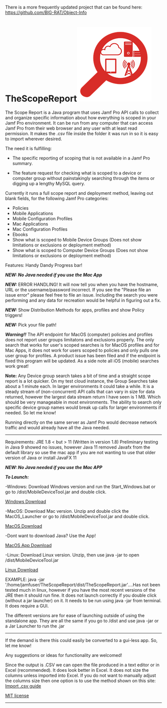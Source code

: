 There is a more frequently updated project that can be found here: https://github.com/BIG-RAT/Object-Info

# TheScopeReport![logo](Resources/Scope.png)

The Scope Report is a Java program that uses Jamf Pro API calls to collect and organize specific information about how everything is scoped in your Jamf Pro environment. It can be run from any computer that can access Jamf Pro from their web browser and any user with  at least read permission. It makes the .csv file inside the folder it was run in so it is easy to import wherever desired.

The need it is fulfilling: 

 - The specific reporting of scoping that is not available in a Jamf Pro summary.

 - The feature request for checking what is scoped to a device or computer group without painstakingly searching through the items or digging up a lengthy MySQL query. 

Currently it runs a full scope report and deployment method, leaving out blank fields, for the following Jamf Pro categories: 
- Policies
- Mobile Applications
- Mobile Configuration Profiles
- Mac Applications
- Mac Configuration Profiles
- Ebooks
- Show what is scoped to Mobile Device Groups (Does not show limitations or exclusions or deployment method)
- Show what is scoped to Computer Device Groups (Does not show limitations or exclusions or deployment method)

Features: Handy Dandy Progress bar!

***NEW: No Java needed if you use the Mac App***

***NEW:*** ERROR HANDLING! It will now tell you when you have the hostname, URL or the username/password incorrect. If you see the "Please file an issue error" please feel free to file an issue. Including the search you were performing and any data for recreation would be helpful in figuring out a fix. 

***NEW:*** Show Distribution Methods for apps, profiles and show Policy triggers!

***NEW:*** Pick your file path!
      
***Warning!!*** The API endpoint for MacOS (computer) policies and profiles does not report user groups limitatons and exclusions properly. The only search that works for user's scoped searches is for MacOS profiles and for Mac Apps, it does not work for users scoped to policies and only pulls one user group for profiles. A product issue has been filed and if the endpoint is fixed this program will be updated. As a side note all iOS (mobile) searches work great!

**Note:** Any Device group search takes a bit of time and a straight scope report is a lot quicker. On my test cloud instance, the Group Searches take about a 1 minute each. In larger environments it could take a while. It is a steady stream of (non-concurrent) API calls that can vary in size for data returned, however the largest data stream return I have seen is 1 MB. Which should be very manageable in most environments. The ability to search only specific device group names would break up calls for larger environments if needed. So let me know! 

Running directly on the same server as Jamf Pro would decrease network traffic and would already have all the Java needed. 

----------------------------------------------------------------------------------------------------

Requirements: JRE 1.8 < but > 11 (Written in version 1.8) Preliminary testing in Java 9 showed no issues, however Java 11 removed Javafx from the default library so use the mac app if you are not wanting to use that older version of Java or install JavaFX 11

***NEW: No Java needed if you use the Mac APP***

***To Launch:***

-Windows: Download Windows version and run the Start_Windows.bat or go to /dist/MobileDeviceTool.jar and double click.

[Windows Download](TheScopeReport_Windows.zip)

-MacOS: Download Mac version. Unzip and double click the MacOS_Launcher or go to /dist/MobileDeviceTool.jar and double click.

[MacOS Download](TheScopeReport_MacOS.zip)

-Dont want to download Java? Use the App!

[MacOS App Download](TheScopeReport_MacOS_APP.zip)

-Linux: Download Linux version. Unzip, then use java -jar to open /dist/MobileDeviceTool.jar 

[Linux Download](TheScopeReport_Linux.zip)

EXAMPLE: java -jar '/home/jamfuser/TheScopeReport/dist/TheScopeReport.jar'....Has not been tested much in linux, however if you have the most recent versions of the JRE then it should run fine. It does not launch correctly if you double click (without a jar launcher) on it. It needs to be run using java -jar from terminal. It does require a GUI. 

The different versions are for ease of launching outside of using the standalone app. They are all the same if you go to /dist and use java -jar or a Jar Launcher to run the .jar

-----------------------------------------------------------------------------------------------------

If the demand is there this could easily be converted to a gui-less app. So, let me know!

Any suggestions or ideas for functionality are welcomed!

Since the output is .CSV we can open the file produced in a text editor or in Excel (recommended). It does look better in Excel. 
It does not size the columns unless imported into Excel. If you do not want to manually adjust the columns size then one option is to use the method shown on this site: [Import .csv guide](https://www.hesa.ac.uk/support/user-guides/import-csv)

[MIT license](https://github.com/zdorow/TheScopeReport/blob/master/Resources/LICENSE.txt)

________________________________________________________________________________________________________
